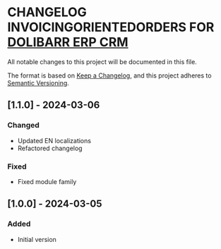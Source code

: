 # CHANGELOG INVOICINGORIENTEDORDERS FOR [DOLIBARR ERP CRM](https://www.dolibarr.org)

All notable changes to this project will be documented in this file.

The format is based on [Keep a Changelog](https://keepachangelog.com/en/1.1.0/),
and this project adheres to [Semantic Versioning](https://semver.org/spec/v2.0.0.html).

## [1.1.0] - 2024-03-06

### Changed

- Updated EN localizations
- Refactored changelog

### Fixed

- Fixed module family

## [1.0.0] - 2024-03-05

### Added

- Initial version